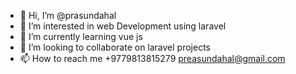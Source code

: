 - 👋 Hi, I’m @prasundahal
- 👀 I’m interested in web Development using laravel
- 🌱 I’m currently learning vue js
- 💞️ I’m looking to collaborate on laravel projects
- 📫 How to reach me 
+9779813815279 
preasundahal@gmail.com

<!---
prasundahal/prasundahal is a ✨ special ✨ repository because its `README.md` (this file) appears on your GitHub profile.
You can click the Preview link to take a look at your changes.
--->
